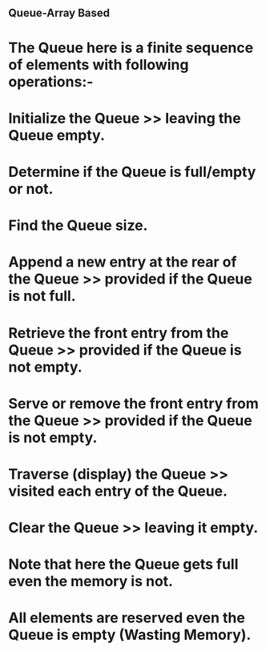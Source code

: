 ## Queue-Array Based

# The Queue here is a finite sequence of elements with following operations:-
# Initialize the Queue >> leaving the Queue empty.
# Determine if the Queue is full/empty or not.
# Find the Queue size.
# Append a new entry at the rear of the Queue >> provided if the Queue is not full.
# Retrieve the front entry from the Queue >> provided if the Queue is not empty.
# Serve or remove the front entry from the Queue >> provided if the Queue is not empty.
# Traverse (display) the Queue >> visited each entry of the Queue.
# Clear the Queue >> leaving it empty.

# Note that here the Queue gets full even the memory is not.
# All elements are reserved even the Queue is empty (Wasting Memory).